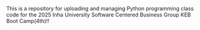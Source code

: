 This is a repository for uploading and managing Python programming class code for the 2025 Inha University Software Centered Business Group KEB Boot Camp(4th)!!

